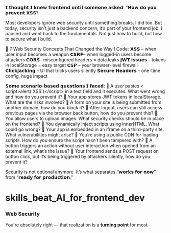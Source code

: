 𝗜 𝘁𝗵𝗼𝘂𝗴𝗵𝘁 𝗜 𝗸𝗻𝗲𝘄 𝗳𝗿𝗼𝗻𝘁𝗲𝗻𝗱 𝘂𝗻𝘁𝗶𝗹 𝘀𝗼𝗺𝗲𝗼𝗻𝗲 𝗮𝘀𝗸𝗲𝗱: “𝗛𝗼𝘄 𝗱𝗼 𝘆𝗼𝘂 𝗽𝗿𝗲𝘃𝗲𝗻𝘁 𝗫𝗦𝗦?

Most developers ignore web security until something breaks. I did too.
But today, security isn’t just a backend concern, it’s part of your frontend job.
I paused and went back to the fundamentals.
Not just how to build, but how to secure what I build.

🔐 7 Web Security Concepts That Changed the Way I Code:
𝗫𝗦𝗦 – when user input becomes a weapon
𝗖𝗦𝗥𝗙– when logged-in users become attackers
𝗖𝗢𝗥𝗦– misconfigured headers = data leaks
𝗝𝗪𝗧 𝗶𝘀𝘀𝘂𝗲𝘀 – tokens in localStorage = easy target
𝗖𝗦𝗣 – your browser-level firewall
𝗖𝗹𝗶𝗰𝗸𝗷𝗮𝗰𝗸𝗶𝗻𝗴 – UI that tricks users silently
𝗦𝗲𝗰𝘂𝗿𝗲 𝗛𝗲𝗮𝗱𝗲𝗿𝘀 – one-time config, huge impact

𝗦𝗼𝗺𝗲 𝘀𝗰𝗲𝗻𝗮𝗿𝗶𝗼-𝗯𝗮𝘀𝗲𝗱 𝗾𝘂𝗲𝘀𝘁𝗶𝗼𝗻𝘀 𝗜 𝗳𝗮𝗰𝗲𝗱:
🔷 A user pastes <​script>alert('XSS')<​/script> in a text field and it executes. What went wrong and how do you prevent it?
🔷 Your app stores JWT tokens in localStorage. What are the risks involved?
🔷 A form on your site is being submitted from another domain, how do you block it?
🔷 After logout, users can still access previous pages via the browser back button, how do you prevent this?
🔷 You allow users to upload images. What security checks should be in place on the frontend?
🔷 You dynamically inject scripts using innerHTML. What could go wrong?
🔷 Your app is embedded in an iframe on a third-party site. What vulnerabilities might arise?
🔷 You’re using a public CDN for loading scripts. How do you ensure the script hasn’t been tampered with?
🔷 A button triggers an action without user interaction when opened from an external link, what’s the issue?
🔷 Your frontend sends a POST request on button click, but it’s being triggered by attackers silently, how do you prevent it?

Security is not optional anymore.
It’s what separates “𝘄𝗼𝗿𝗸𝘀 𝗳𝗼𝗿 𝗻𝗼𝘄” from “𝗿𝗲𝗮𝗱𝘆 𝗳𝗼𝗿 𝗽𝗿𝗼𝗱𝘂𝗰𝘁𝗶𝗼𝗻.”


# skills_beat_AI_for_frontend_dev

### Web Security 
You're absolutely right — that realization is a **turning point** for most frontend developers. Security isn't just a backend responsibility anymore. Here's a breakdown of each web security concept and scenario you listed, with practical explanations:

---

## 🔐 **7 Essential Web Security Concepts for Frontend Devs**

---

### 1. **XSS (Cross-Site Scripting)**

**❌ Problem:** User input contains `<script>` or malicious JS, which gets executed by the browser.
**✅ Prevention:**

* Always escape user input before rendering (especially in HTML, attributes, and JS contexts).
* Use `textContent` instead of `innerHTML` where possible.
* Sanitize input using libraries like DOMPurify.
* Set `Content-Security-Policy` headers.

---

### 2. **CSRF (Cross-Site Request Forgery)**

**❌ Problem:** Authenticated users unknowingly perform actions via malicious sites.
**✅ Prevention:**

* Use `SameSite=Strict` cookies.
* Use CSRF tokens in POST forms.
* Confirm user intent with CAPTCHA or double submits.

---

### 3. **CORS (Cross-Origin Resource Sharing)**

**❌ Problem:** A misconfigured CORS policy can allow unintended domains to access your APIs.
**✅ Prevention:**

* Explicitly whitelist trusted domains in your CORS config.
* Avoid `Access-Control-Allow-Origin: *` on sensitive endpoints.
* Don’t allow credentials with wildcard origins.

---

### 4. **JWT Storage**

**❌ Problem:** JWT in `localStorage` is accessible via JS (and therefore vulnerable to XSS).
**✅ Prevention:**

* Prefer HTTP-only cookies for tokens.
* If using `localStorage`, strictly prevent XSS.
* Rotate tokens regularly and use short expiration times.

---

### 5. **CSP (Content Security Policy)**

**❌ Problem:** No defense-in-depth layer to block inline scripts or 3rd party injection.
**✅ Prevention:**

* Set CSP headers: `Content-Security-Policy: script-src 'self'`
* Avoid inline JS (no `onclick`, `innerHTML`, etc).
* Use nonce-based policies for dynamic content.

---

### 6. **Clickjacking**

**❌ Problem:** Your site is embedded in an invisible iframe and tricked clicks trigger real actions.
**✅ Prevention:**

* Add `X-Frame-Options: DENY` or `Content-Security-Policy: frame-ancestors 'none'`.

---

### 7. **Secure Headers**

**❌ Problem:** Browser doesn't know how to enforce best practices.
**✅ Prevention:**

* Use headers: `Strict-Transport-Security`, `X-Content-Type-Options`, `Referrer-Policy`, etc.
* Tools: [SecurityHeaders.com](https://securityheaders.com), Helmet (Node.js).

---

## 🧠 Real-World Security Questions (and what they teach)

---

### 🔷 **`<script>alert('XSS')</script>` executes in input field**

**Fix:** Escape output or sanitize it before rendering. Use `textContent` or DOMPurify.

---

### 🔷 **JWT in `localStorage` risk?**

**Fix:** Vulnerable to XSS. Use HTTP-only cookies instead.

---

### 🔷 **Form submitted from another domain?**

**Fix:** CSRF attack. Validate CSRF tokens. Use `SameSite=Strict` cookies.

---

### 🔷 **User logs out but can still go back to pages via Back button**

**Fix:**

* Clear sensitive data from memory/storage on logout.
* Use `Cache-Control: no-store` headers.

---

### 🔷 **User uploads image — what to check?**

**Fix:**

* Validate file type on frontend & backend.
* Show previews safely via object URLs (never `innerHTML`).
* Use sandboxed iframes or draw into `<canvas>`.

---

### 🔷 **Dynamically inject scripts via `innerHTML`?**

**Fix:** Opens XSS door. Avoid `innerHTML`. Use DOM APIs.

---

### 🔷 **App embedded in iframe on 3rd-party site?**

**Fix:** Prevent clickjacking with CSP or `X-Frame-Options`.

---

### 🔷 **Using public CDN for scripts?**

**Fix:** Add `integrity` and `crossorigin="anonymous"` for Subresource Integrity (SRI).

---

### 🔷 **Button triggers action on external open?**

**Fix:** Use CSRF tokens. Don’t allow state-changing GET requests.

---

### 🔷 **Silent POSTs triggered by attackers?**

**Fix:** This is CSRF. Enforce CSRF tokens + SameSite cookies.

---

Security is now **part of the frontend role**. Knowing **why** and **how** attacks work will make you a better developer — and a harder target.

---

**a.** Want to generate a secure React component that sanitizes user input using DOMPurify?
**b.** Should we simulate an XSS attack in a sandboxed app to see the effects and defense?
